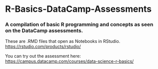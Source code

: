 # R-Basics-DataCamp-Assessments
### A compilation of basic R programming and concepts as seen on the DataCamp assessments. 

These are .RMD files that open as Notebooks in RStudio. 
https://rstudio.com/products/rstudio/

You can try out the assessment here: https://campus.datacamp.com/courses/data-science-r-basics/
